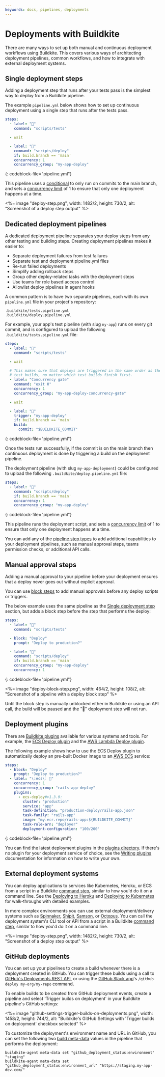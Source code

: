 ```yaml
---
keywords: docs, pipelines, deployments
---
```


# Deployments with Buildkite

There are many ways to set up both manual and continuous deployment workflows using Buildkite. This covers various ways of architecting deployment pipelines, common workflows, and how to integrate with external deployment systems.

## Single deployment steps

Adding a deployment step that runs after your tests pass is the simplest way to deploy from a Buildkite pipeline.

The example `pipeline.yml` below shows how to set up continuous deployment using a single step that runs after the tests pass.

```yml
steps:
  - label: "🔨"
    command: "scripts/tests"

  - wait

  - label: "🚀"
    command: "scripts/deploy"
    if: build.branch == 'main'
    concurrency: 1
    concurrency_group: "my-app-deploy"
```
{: codeblock-file="pipeline.yml"}

This pipeline uses a [conditional](/docs/pipelines/conditionals) to only run on commits to the main branch, and sets a [concurrency limit](/docs/pipelines/controlling-concurrency) of 1 to ensure that only one deployment happens at a time.

<%= image "deploy-step.png", width: 1482/2, height: 730/2, alt: "Screenshot of a deploy step output" %>

## Dedicated deployment pipelines

A dedicated deployment pipeline separates your deploy steps from any other testing and building steps. Creating deployment pipelines makes it easier to:

- Separate deployment failures from test failures
- Separate test and deployment pipeline.yml files
- Re-run failed deployments
- Simplify adding rollback steps
- Group other deploy-related tasks with the deployment steps
- Use teams for role based access control
- Allowlist deploy pipelines in agent hooks

A common pattern is to have two separate pipelines, each with its own `pipeline.yml` file in your project's repository:

```
.buildkite/tests.pipeline.yml
.buildkite/deploy.pipeline.yml
```

For example, your app's test pipeline (with slug `my-app`) runs on every git commit, and is configured to upload the following `.buildkite/tests.pipeline.yml` file:

```yml
steps:
  - label: "🔨"
    command: "scripts/tests"

  - wait

  # This makes sure that deploys are triggered in the same order as the
  # test builds, no matter which test builds finish first.
  - label: "Concurrency gate"
    command: "exit 0"
    concurrency: 1
    concurrency_group: "my-app-deploy-concurrency-gate"

  - wait

  - label: "🚀"
    trigger: "my-app-deploy"
    if: build.branch == 'main'
    build:
      commit: "$BUILDKITE_COMMIT"
```
{: codeblock-file="pipeline.yml"}

Once the tests run successfully, if the commit is on the main branch then continuous deployment is done by triggering a build on the deployment pipeline.

The deployment pipeline (with slug `my-app-deployment`) could be configured to upload the following `.buildkite/deploy.pipeline.yml` file:

```yml
steps:
  - label: "🚀"
    command: "scripts/deploy"
    if: build.branch == 'main'
    concurrency: 1
    concurrency_group: "my-app-deploy"
```
{: codeblock-file="pipeline.yml"}

This pipeline runs the deployment script, and sets a [concurrency limit](/docs/pipelines/controlling-concurrency) of 1 to ensure that only one deployment happens at a time.

You can add any of the [pipeline step types](/docs/pipelines/defining-steps) to add additional capabilities to your deployment pipelines, such as manual approval steps, teams permission checks, or additional API calls.

## Manual approval steps

Adding a manual approval to your pipeline before your deployment ensures that a deploy never goes out without explicit approval.

You can use [block steps](/docs/pipelines/block-step) to add manual approvals before any deploy scripts or triggers.

The below example uses the same pipeline as the [Single deployment step](/docs/deployments#single-deployment-steps) section, but adds a block step before the step that performs the deploy:

```yml
steps:
  - label: "🔨"
    command: "scripts/tests"

  - block: "Deploy"
    prompt: "Deploy to production?"

  - label: "🚀"
    command: "scripts/deploy"
    if: build.branch == 'main'
    concurrency_group: "my-app-deploy"
    concurrency: 1
```
{: codeblock-file="pipeline.yml"}

<%= image "deploy-block-step.png", width: 464/2, height: 108/2, alt: "Screenshot of a pipeline with a deploy block step" %>

Until the block step is manually unblocked either in Buildkite or using an API call, the build will be paused and the "🚀" deployment step will not run.

## Deployment plugins

There are [Buildkite plugins](/docs/plugins) available for various systems and tools. For example, the [ECS Deploy plugin](https://github.com/buildkite-plugins/ecs-deploy-buildkite-plugin) and the [AWS Lambda Deploy plugin](https://github.com/envato/lambda-deploy-buildkite-plugin).

The following example shows how to use the ECS Deploy plugin to automatically deploy an pre-built Docker image to an [AWS ECS](https://aws.amazon.com/ecs/) service:

```yaml
steps:
  - block: "Deploy"
    prompt: "Deploy to production?"
  - label: "\:ecs\: 🚀"
    concurrency: 1
    concurrency_group: "rails-app-deploy"
    plugins:
      - ecs-deploy#v1.3.0:
        cluster: "production"
        service: "app"
        task-definition: "production-deploy/rails-app.json"
        task-family: "rails-app"
        image: "my.ecr.repo/rails-app:${BUILDKITE_COMMIT}"
        task-role-arn: "deployer"
        deployment-configuration: "100/200"
```
{: codeblock-file="pipeline.yml"}

You can find the latest deployment plugins in the [plugins directory](https://buildkite.com/plugins). If there's no plugin for your deployment service of choice, see the [Writing plugins](/docs/plugins/writing) documentation for information on how to write your own.

## External deployment systems

You can deploy applications to services like Kubernetes, Heroku, or ECS from a script in a Buildkite [command step](/docs/pipelines/command-step), similar to how you'd do it on a command line. See the [Deploying to Heroku](/docs/pipelines/deployments/to-heroku) and [Deploying to Kubernetes](/docs/pipelines/deployments/to-kubernetes) for walk-throughs with detailed examples.

In more complex environments you can use external deployment/delivery systems such as [Spinnaker](https://www.spinnaker.io), [Shipit](https://github.com/Shopify/shipit-engine), [Samson](https://github.com/zendesk/samson), or [Octopus](https://octopus.com). You can call the deployment system's CLI tool or API from a script in a Buildkite [command step](/docs/pipelines/command-step), similar to how you'd do it on a command line.

<%= image "deploy-step.png", width: 1482/2, height: 730/2, alt: "Screenshot of a deploy step output" %>

## GitHub deployments

You can set up your pipelines to create a build whenever there is a deployment created in GitHub. You can trigger these builds using a call to [GitHub's Deployments REST API](https://developer.github.com/v3/guides/delivering-deployments/), or using the [GitHub Slack app](https://slack.github.com)'s `/github deploy my-org/my-repo` command.

To enable builds to be created from GitHub deployment events, create a pipeline and select 'Trigger builds on deployment' in your Buildkite pipeline's GitHub settings:

<%= image "github-settings-trigger-builds-on-deployments.png", width: 1458/2, height: 744/2, alt: "Buildkite's GitHub Settings with 'Trigger builds on deployment' checkbox selected" %>

To customize the deployment's environment name and URL in GitHub, you can set the following two [build meta-data](/docs/pipelines/build-meta-data) values in the pipeline that performs the deployment:

```shell
buildkite-agent meta-data set "github_deployment_status:environment" "staging"
buildkite-agent meta-data set "github_deployment_status:environment_url" "https://staging.my-app-dev.com/"
```
